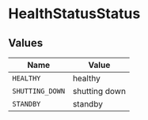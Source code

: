 # HealthStatusStatus


## Values

| Name            | Value           |
| --------------- | --------------- |
| `HEALTHY`       | healthy         |
| `SHUTTING_DOWN` | shutting down   |
| `STANDBY`       | standby         |